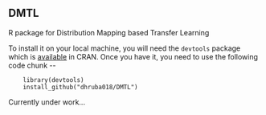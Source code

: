 ## DMTL

R package for Distribution Mapping based Transfer Learning

To install it on your local machine, you will need the `devtools` package which is [available](https://cran.r-project.org/web/packages/devtools/index.html) in CRAN. Once you have it, you need to use the following code chunk --

		library(devtools)
		install_github("dhruba018/DMTL")


Currently under work...